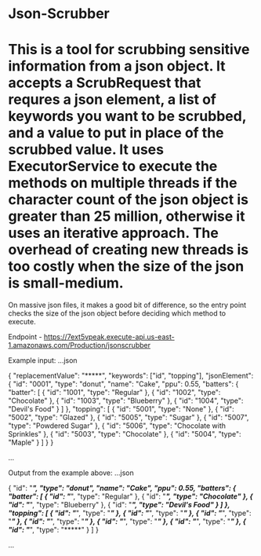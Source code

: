 # Json-Scrubber
# This is a tool for scrubbing sensitive information from a json object. It accepts a ScrubRequest that requres a json element, a list of keywords you want to be scrubbed, and a value to put in place of the scrubbed value. It uses ExecutorService to execute the methods on multiple threads if the character count of the json object is greater than 25 million, otherwise it uses an iterative approach. The overhead of creating new threads is too costly when the size of the json is small-medium.
On massive json files, it makes a good bit of difference, so the entry point checks the size of the json object before deciding which method to execute.

Endpoint - https://7ext5vpeak.execute-api.us-east-1.amazonaws.com/Production/jsonscrubber

Example input:
...json

{
    "replacementValue": "*****",
    "keywords": ["id", "topping"],
    "jsonElement": {
	"id": "0001",
	"type": "donut",
	"name": "Cake",
	"ppu": 0.55,
	"batters":
		{
			"batter":
				[
					{ "id": "1001", "type": "Regular" },
					{ "id": "1002", "type": "Chocolate" },
					{ "id": "1003", "type": "Blueberry" },
					{ "id": "1004", "type": "Devil's Food" }
				]
		},
	"topping":
		[
			{ "id": "5001", "type": "None" },
			{ "id": "5002", "type": "Glazed" },
			{ "id": "5005", "type": "Sugar" },
			{ "id": "5007", "type": "Powdered Sugar" },
			{ "id": "5006", "type": "Chocolate with Sprinkles" },
			{ "id": "5003", "type": "Chocolate" },
			{ "id": "5004", "type": "Maple" }
		]
}
}

...


Output from the example above:
...json

{
    "id": "*****",
    "type": "donut",
    "name": "Cake",
    "ppu": 0.55,
    "batters": {
        "batter": [
            {
                "id": "*****",
                "type": "Regular"
            },
            {
                "id": "*****",
                "type": "Chocolate"
            },
            {
                "id": "*****",
                "type": "Blueberry"
            },
            {
                "id": "*****",
                "type": "Devil's Food"
            }
        ]
    },
    "topping": [
        {
            "id": "*****",
            "type": "*****"
        },
        {
            "id": "*****",
            "type": "*****"
        },
        {
            "id": "*****",
            "type": "*****"
        },
        {
            "id": "*****",
            "type": "*****"
        },
        {
            "id": "*****",
            "type": "*****"
        },
        {
            "id": "*****",
            "type": "*****"
        },
        {
            "id": "*****",
            "type": "*****"
        }
    ]
}

...
